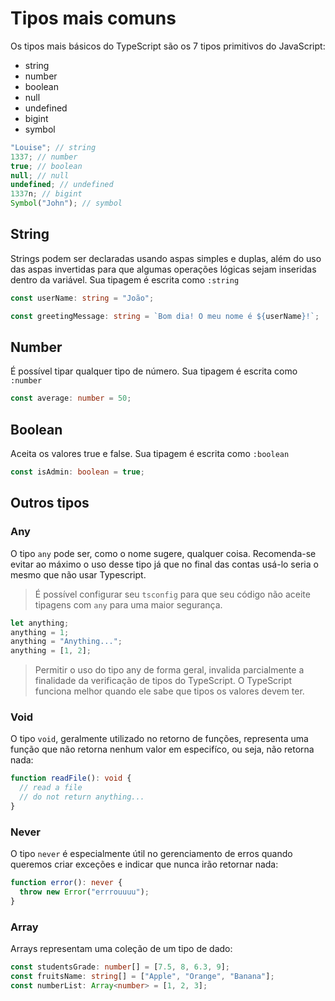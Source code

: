# Tipos mais comuns

Os tipos mais básicos do TypeScript são os 7 tipos primitivos do JavaScript:

- string
- number
- boolean
- null
- undefined
- bigint
- symbol

```ts
"Louise"; // string
1337; // number
true; // boolean
null; // null
undefined; // undefined
1337n; // bigint
Symbol("John"); // symbol
```

## String

Strings podem ser declaradas usando aspas simples e duplas, além do uso das aspas invertidas para que algumas operações lógicas sejam inseridas dentro da variável. Sua tipagem é escrita como `:string`

```ts
const userName: string = "João";

const greetingMessage: string = `Bom dia! O meu nome é ${userName}!`;
```

## Number

É possível tipar qualquer tipo de número. Sua tipagem é escrita como `:number`

```ts
const average: number = 50;
```

## Boolean

Aceita os valores true e false. Sua tipagem é escrita como `:boolean`

```ts
const isAdmin: boolean = true;
```

## Outros tipos

### Any

O tipo `any` pode ser, como o nome sugere, qualquer coisa. Recomenda-se evitar ao máximo o uso desse tipo já que no final das contas usá-lo seria o mesmo que não usar Typescript.

> É possível configurar seu `tsconfig` para que seu código não aceite tipagens com `any` para uma maior segurança.

```ts
let anything;
anything = 1;
anything = "Anything...";
anything = [1, 2];
```

> Permitir o uso do tipo any de forma geral, invalida parcialmente a finalidade da verificação de tipos do TypeScript. O TypeScript funciona melhor quando ele sabe que tipos os valores devem ter.

### Void

O tipo `void`, geralmente utilizado no retorno de funções, representa uma função que não retorna nenhum valor em especifíco, ou seja, não retorna nada:

```ts
function readFile(): void {
  // read a file
  // do not return anything...
}
```

### Never

O tipo `never` é especialmente útil no gerenciamento de erros quando queremos criar exceções e indicar que nunca irão retornar nada:

```ts
function error(): never {
  throw new Error("errrouuuu");
}
```

### Array

Arrays representam uma coleção de um tipo de dado:

```ts
const studentsGrade: number[] = [7.5, 8, 6.3, 9];
const fruitsName: string[] = ["Apple", "Orange", "Banana"];
const numberList: Array<number> = [1, 2, 3];
```

